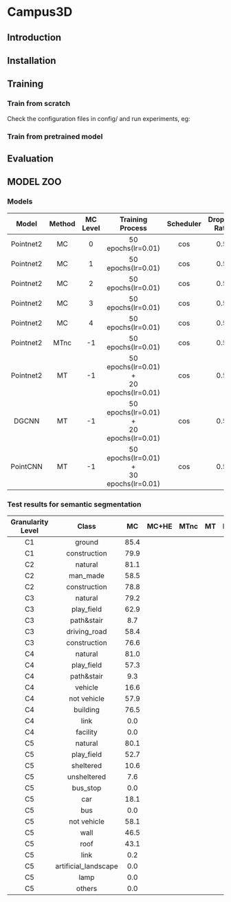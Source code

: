 # Campus3D
## Introduction
## Installation
## Training
### Train from scratch

  Check the configuration files in config/ and run experiments, eg:
### Train from pretrained model
## Evaluation
## MODEL ZOO
### Models
|Model|Method|MC Level|Training Process|Scheduler|Dropout<br>Rate|Download<br>Link|
:-:|:-:|:-:|:-:|:-:|:-:|:-:
|Pointnet2|MC|0|50 epochs(lr=0.01)|cos|0.5|[MC0]()|
|Pointnet2|MC|1|50 epochs(lr=0.01)|cos|0.5|[MC1]()|
|Pointnet2|MC|2|50 epochs(lr=0.01)|cos|0.5|[MC2]()|
|Pointnet2|MC|3|50 epochs(lr=0.01)|cos|0.5|[MC3]()|
|Pointnet2|MC|4|50 epochs(lr=0.01)|cos|0.5|[MC4]()|
|Pointnet2|MTnc|-1|50 epochs(lr=0.01)|cos|0.5|[pointnet2_MTnc]()|
|Pointnet2|MT|-1|50 epochs(lr=0.01) +<br>20 epochs(lr=0.01)|cos|0.5|[pointnet2_MT]()|
|DGCNN|MT|-1|50 epochs(lr=0.01) +<br>20 epochs(lr=0.01)|cos|0.5|[dgcnn_MT]()|
|PointCNN|MT|-1|50 epochs(lr=0.01) +<br>30 epochs(lr=0.01)|cos|0.5|[pointcnn_MT]()|
### Test results for semantic segmentation 
|Granularity Level|Class|MC|MC+HE|MTnc|MT|MT+HE|
:-:|:-:|:-:|:-:|:-:|:-:|:-:
|C1|ground|85.4|||||
|C1|construction|79.9|||||
|C2|natural|81.1|||||
|C2|man_made|58.5|||||
|C2|construction|78.8|||||
|C3|natural|79.2|||||
|C3|play_field|62.9|||||
|C3|path&stair|8.7|||||
|C3|driving_road|58.4|||||
|C3|construction|76.6|||||
|C4|natural|81.0|||||
|C4|play_field|57.3|||||
|C4|path&stair|9.3|||||
|C4|vehicle|16.6|||||
|C4|not vehicle|57.9|||||
|C4|building|76.5|||||
|C4|link|0.0|||||
|C4|facility|0.0|||||
|C5|natural|80.1|||||
|C5|play_field|52.7|||||
|C5|sheltered|10.6|||||
|C5|unsheltered|7.6|||||
|C5|bus_stop|0.0|||||
|C5|car|18.1|||||
|C5|bus|0.0|||||
|C5|not vehicle|58.1|||||
|C5|wall|46.5|||||
|C5|roof|43.1|||||
|C5|link|0.2|||||
|C5|artificial_landscape|0.0|||||
|C5|lamp|0.0|||||
|C5|others|0.0|||||

